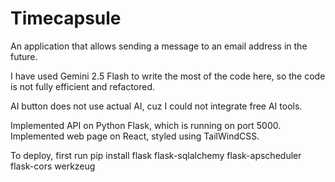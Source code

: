 # Timecapsule
An application that allows sending a message to an email address in the future.

I have used Gemini 2.5 Flash to write the most of the code here, so the code is not fully efficient and refactored.

AI button does not use actual AI, cuz I could not integrate free AI tools.

Implemented API on Python Flask, which is running on port 5000.
Implemented web page on React, styled using TailWindCSS.

To deploy, first run
pip install flask flask-sqlalchemy flask-apscheduler flask-cors werkzeug
